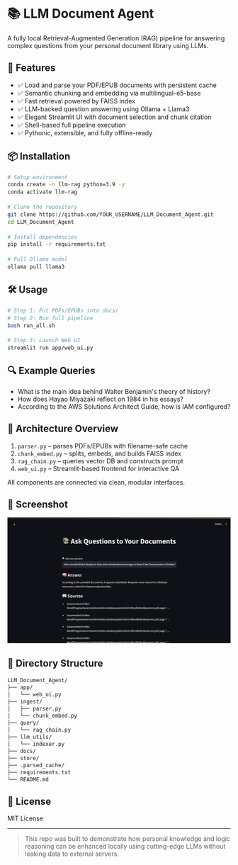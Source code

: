 # 📚 LLM Document Agent

A fully local Retrieval-Augmented Generation (RAG) pipeline for answering complex questions from your personal document library using LLMs.

## 🚀 Features

* ✅ Load and parse your PDF/EPUB documents with persistent cache
* ✅ Semantic chunking and embedding via multilingual-e5-base
* ✅ Fast retrieval powered by FAISS index
* ✅ LLM-backed question answering using Ollama + Llama3
* ✅ Elegant Streamlit UI with document selection and chunk citation
* ✅ Shell-based full pipeline execution
* ✅ Pythonic, extensible, and fully offline-ready

## 📦 Installation

```bash
# Setup environment
conda create -n llm-rag python=3.9 -y
conda activate llm-rag

# Clone the repository
git clone https://github.com/YOUR_USERNAME/LLM_Document_Agent.git
cd LLM_Document_Agent

# Install dependencies
pip install -r requirements.txt

# Pull Ollama model
ollama pull llama3
```

## 🛠️ Usage

```bash
# Step 1: Put PDFs/EPUBs into docs/
# Step 2: Run full pipeline
bash run_all.sh

# Step 3: Launch Web UI
streamlit run app/web_ui.py
```

## 🔍 Example Queries

* What is the main idea behind Walter Benjamin's theory of history?
* How does Hayao Miyazaki reflect on 1984 in his essays?
* According to the AWS Solutions Architect Guide, how is IAM configured?

## 🧠 Architecture Overview

1. `parser.py` – parses PDFs/EPUBs with filename-safe cache
2. `chunk_embed.py` – splits, embeds, and builds FAISS index
3. `rag_chain.py` – queries vector DB and constructs prompt
4. `web_ui.py` – Streamlit-based frontend for interactive QA

All components are connected via clean, modular interfaces.

## 📸 Screenshot

![Screenshot](./assets/screenshot_ui.png)

## 📁 Directory Structure

```
LLM_Document_Agent/
├── app/
│   └── web_ui.py
├── ingest/
│   ├── parser.py
│   └── chunk_embed.py
├── query/
│   └── rag_chain.py
├── llm_utils/
│   └── indexer.py
├── docs/
├── store/
├── .parsed_cache/
├── requirements.txt
└── README.md
```

## 🔐 License

MIT License

---

> This repo was built to demonstrate how personal knowledge and logic reasoning can be enhanced locally using cutting-edge LLMs without leaking data to external servers.
